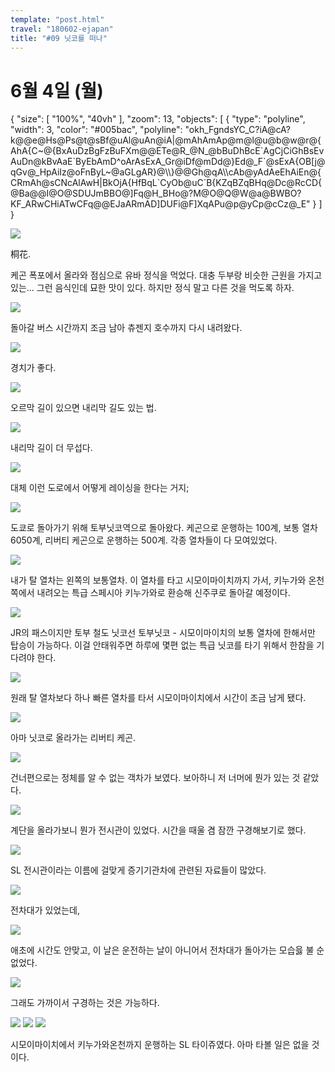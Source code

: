```yaml
---
template: "post.html"
travel: "180602-ejapan"
title: "#09 닛코를 떠나"
---
```


# 6월 4일 (월)

<div class="ext-googlemaps">
{
  "size": [ "100%", "40vh" ],
  "zoom": 13,
  "objects": [
    { "type": "polyline", "width": 3, "color": "#005bac", "polyline": "okh_FgndsYC_C?iA@cA?k@@e@Hs@Ps@t@sBf@uAl@uAn@iA|@mAhAmAp@m@l@u@b@w@r@{AhA{C~@{BxAuDzBgFzBuFXm@@ETe@R_@N_@bBuDhBcE`AgCjCiGhBsEvAuDn@kBvAaE`ByEbAmD^oArAsExA_Gr@iDf@mDd@}Ed@_F`@sExA{OB[j@qGv@_HpAiIz@oFnByL~@aGLgAR}@\\}@@Gh@qA\\cAb@yAdAeEhAiEn@{CRmAh@sCNcAlAwH|BkOjA{HfBqL`CyOb@uC`B{KZqBZqBHq@Dc@RcCD{@Ba@@I@O@SDUJmBBO@]Fq@H_BHo@?M@O@Q@W@a@BWBO?KF_ARwCHiATwCFq@@EJaARmAD]DUFi@F]XqAPu@p@yCp@cCz@_E" }
  ]
}
</div>

![](/180602-ejapan/09_01.jpg)

桐花.

케곤 폭포에서 올라와 점심으로 유바 정식을 먹었다.
대충 두부랑 비슷한 근원을 가지고 있는... 그런 음식인데 묘한 맛이 있다.
하지만 정식 말고 다른 것을 먹도록 하자.

![](/180602-ejapan/09_02.jpg)

돌아갈 버스 시간까지 조금 남아 츄젠지 호수까지 다시 내려왔다.

![](/180602-ejapan/09_03.jpg)

경치가 좋다.

![](/180602-ejapan/09_04.jpg)

오르막 길이 있으면 내리막 길도 있는 법.

![](/180602-ejapan/09_05.jpg)

내리막 길이 더 무섭다.

![](/180602-ejapan/09_06.jpg)

대체 이런 도로에서 어떻게 레이싱을 한다는 거지;

![](/180602-ejapan/09_07.jpg)

도쿄로 돌아가기 위해 토부닛코역으로 돌아왔다.
케곤으로 운행하는 100계, 보통 열차 6050계, 리버티 케곤으로 운행하는 500계.
각종 열차들이 다 모여있었다.

![](/180602-ejapan/09_08.jpg)

내가 탈 열차는 왼쪽의 보통열차.
이 열차를 타고 시모이마이치까지 가서, 키누가와 온천쪽에서 내려오는 특급 스페시아 키누가와로 환승해 신주쿠로 돌아갈 예정이다.

![](/180602-ejapan/09_10.jpg)

JR의 패스이지만 토부 철도 닛코선 토부닛코 - 시모이마이치의 보통 열차에 한해서만 탑승이 가능하다.
이걸 안태워주면 하루에 몇편 없는 특급 닛코를 타기 위해서 한참을 기다려야 한다.

![](/180602-ejapan/09_09.jpg)

원래 탈 열차보다 하나 빠른 열차를 타서 시모이마이치에서 시간이 조금 남게 됐다.

![](/180602-ejapan/09_11.jpg)

아마 닛코로 올라가는 리버티 케곤.

![](/180602-ejapan/09_12.jpg)

건너편으로는 정체를 알 수 없는 객차가 보였다.
보아하니 저 너머에 뭔가 있는 것 같았다.

![](/180602-ejapan/09_13.jpg)

계단을 올라가보니 뭔가 전시관이 있었다.
시간을 때울 겸 잠깐 구경해보기로 했다.

![](/180602-ejapan/09_14.jpg)

SL 전시관이라는 이름에 걸맞게 증기기관차에 관련된 자료들이 많았다.

![](/180602-ejapan/09_15.jpg)

전차대가 있었는데,

![](/180602-ejapan/09_16.jpg)

애초에 시간도 안맞고, 이 날은 운전하는 날이 아니어서 전차대가 돌아가는 모습읋 불 순 없었다.

![](/180602-ejapan/09_17.jpg)

그래도 가까이서 구경하는 것은 가능하다.

![](/180602-ejapan/09_18.jpg)
![](/180602-ejapan/09_20.jpg)
![](/180602-ejapan/09_21.jpg)

시모이마이치에서 키누가와온천까지 운행하는 SL 타이쥬였다.
아마 타볼 일은 없을 것이다.
